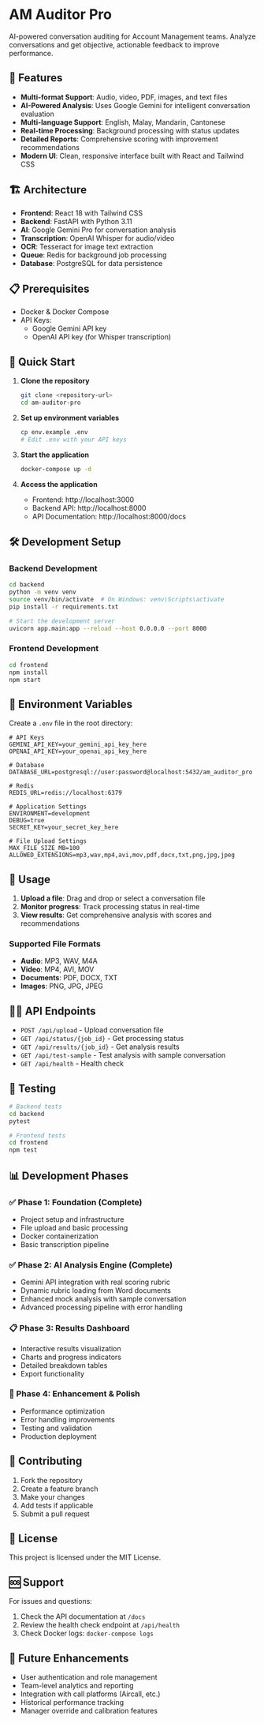 # AM Auditor Pro

AI-powered conversation auditing for Account Management teams. Analyze conversations and get objective, actionable feedback to improve performance.

## 🚀 Features

- **Multi-format Support**: Audio, video, PDF, images, and text files
- **AI-Powered Analysis**: Uses Google Gemini for intelligent conversation evaluation
- **Multi-language Support**: English, Malay, Mandarin, Cantonese
- **Real-time Processing**: Background processing with status updates
- **Detailed Reports**: Comprehensive scoring with improvement recommendations
- **Modern UI**: Clean, responsive interface built with React and Tailwind CSS

## 🏗️ Architecture

- **Frontend**: React 18 with Tailwind CSS
- **Backend**: FastAPI with Python 3.11
- **AI**: Google Gemini Pro for conversation analysis
- **Transcription**: OpenAI Whisper for audio/video
- **OCR**: Tesseract for image text extraction
- **Queue**: Redis for background job processing
- **Database**: PostgreSQL for data persistence

## 📋 Prerequisites

- Docker & Docker Compose
- API Keys:
  - Google Gemini API key
  - OpenAI API key (for Whisper transcription)

## 🔧 Quick Start

1. **Clone the repository**
   ```bash
   git clone <repository-url>
   cd am-auditor-pro
   ```

2. **Set up environment variables**
   ```bash
   cp env.example .env
   # Edit .env with your API keys
   ```

3. **Start the application**
   ```bash
   docker-compose up -d
   ```

4. **Access the application**
   - Frontend: http://localhost:3000
   - Backend API: http://localhost:8000
   - API Documentation: http://localhost:8000/docs

## 🛠️ Development Setup

### Backend Development

```bash
cd backend
python -m venv venv
source venv/bin/activate  # On Windows: venv\Scripts\activate
pip install -r requirements.txt

# Start the development server
uvicorn app.main:app --reload --host 0.0.0.0 --port 8000
```

### Frontend Development

```bash
cd frontend
npm install
npm start
```

## 📝 Environment Variables

Create a `.env` file in the root directory:

```env
# API Keys
GEMINI_API_KEY=your_gemini_api_key_here
OPENAI_API_KEY=your_openai_api_key_here

# Database
DATABASE_URL=postgresql://user:password@localhost:5432/am_auditor_pro

# Redis
REDIS_URL=redis://localhost:6379

# Application Settings
ENVIRONMENT=development
DEBUG=true
SECRET_KEY=your_secret_key_here

# File Upload Settings
MAX_FILE_SIZE_MB=100
ALLOWED_EXTENSIONS=mp3,wav,mp4,avi,mov,pdf,docx,txt,png,jpg,jpeg
```

## 🎯 Usage

1. **Upload a file**: Drag and drop or select a conversation file
2. **Monitor progress**: Track processing status in real-time
3. **View results**: Get comprehensive analysis with scores and recommendations

### Supported File Formats

- **Audio**: MP3, WAV, M4A
- **Video**: MP4, AVI, MOV
- **Documents**: PDF, DOCX, TXT
- **Images**: PNG, JPG, JPEG

## 🏃‍♂️ API Endpoints

- `POST /api/upload` - Upload conversation file
- `GET /api/status/{job_id}` - Get processing status
- `GET /api/results/{job_id}` - Get analysis results
- `GET /api/test-sample` - Test analysis with sample conversation
- `GET /api/health` - Health check

## 🧪 Testing

```bash
# Backend tests
cd backend
pytest

# Frontend tests
cd frontend
npm test
```

## 📊 Development Phases

### ✅ Phase 1: Foundation (Complete)
- Project setup and infrastructure
- File upload and basic processing
- Docker containerization
- Basic transcription pipeline

### ✅ Phase 2: AI Analysis Engine (Complete)
- Gemini API integration with real scoring rubric
- Dynamic rubric loading from Word documents
- Enhanced mock analysis with sample conversation
- Advanced processing pipeline with error handling

### 📋 Phase 3: Results Dashboard
- Interactive results visualization
- Charts and progress indicators
- Detailed breakdown tables
- Export functionality

### 🔮 Phase 4: Enhancement & Polish
- Performance optimization
- Error handling improvements
- Testing and validation
- Production deployment

## 🤝 Contributing

1. Fork the repository
2. Create a feature branch
3. Make your changes
4. Add tests if applicable
5. Submit a pull request

## 📄 License

This project is licensed under the MIT License.

## 🆘 Support

For issues and questions:
1. Check the API documentation at `/docs`
2. Review the health check endpoint at `/api/health`
3. Check Docker logs: `docker-compose logs`

## 🔮 Future Enhancements

- User authentication and role management
- Team-level analytics and reporting
- Integration with call platforms (Aircall, etc.)
- Historical performance tracking
- Manager override and calibration features 